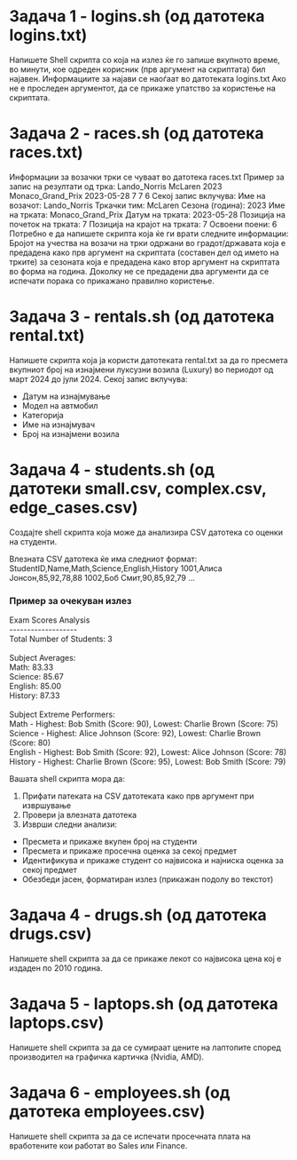 # Задача 1 - logins.sh (од датотека logins.txt)
Напишете Shell скрипта со која на излез ќе го запише вкупното време, во минути, кое одреден корисник (прв аргумент на скриптата) бил најавен. Информациите за најави се наоѓаат во датотеката logins.txt Ако не е проследен аргументот, да се прикаже упатство за користење на скриптата.

# Задача 2 - races.sh (од датотека races.txt)
Информации за возачки трки се чуваат во датотека races.txt
Пример за запис на резултати од трка:
Lando_Norris McLaren 2023 Monaco_Grand_Prix 2023-05-28 7 7 6
Секој запис вклучува: Име на возачот: Lando_Norris Тркачки тим: McLaren Сезона (година): 2023 Име на трката: Monaco_Grand_Prix Датум на трката: 2023-05-28 Позиција на почеток на трката: 7 Позиција на крајот на трката: 7 Освоени поени: 6
Потребно е да напишете скрипта која ќе ги врати следните информации:
Бројот на учества на возачи на трки одржани во градот/државата која е предадена како прв аргумент на скриптата (составен дел од името на трките) за сезоната која е предадена како втор аргумент на скриптата во форма на година.
Доколку не се предадени два аргументи да се испечати порака со прикажано правилно користење.

# Задача 3 - rentals.sh (од датотека rental.txt)
Напишете скрипта која ја користи датотеката rental.txt за да го пресмета вкупниот број на изнајмени луксузни возила (Luxury) во периодот од март 2024 до јули 2024.
Секој запис вклучува:
- Датум на изнајмување
- Модел на автмобил
- Категорија
- Име на изнајмувач
- Број на изнајмени возила

# Задача 4 - students.sh (од датотеки small.csv, complex.csv, edge_cases.csv)
Создајте shell скрипта која може да анализира CSV датотека со оценки на студенти.

Влезната CSV датотека ќе има следниот формат:
StudentID,Name,Math,Science,English,History
1001,Алиса Јонсон,85,92,78,88
1002,Боб Смит,90,85,92,79
...

### Пример за очекуван излез
Exam Scores Analysis</br>
\-------------------</br>
Total Number of Students: 3</br>
</br>
Subject Averages:</br>
Math:     83.33</br>
Science:  85.67</br>
English:  85.00</br>
History:  87.33</br>
</br>
Subject Extreme Performers:</br>
Math - Highest: Bob Smith (Score: 90), Lowest: Charlie Brown (Score: 75)</br>
Science - Highest: Alice Johnson (Score: 92), Lowest: Charlie Brown (Score: 80)</br>
English - Highest: Bob Smith (Score: 92), Lowest: Alice Johnson (Score: 78)</br>
History - Highest: Charlie Brown (Score: 95), Lowest: Bob Smith (Score: 79)</br>

Вашата shell скрипта мора да:
1. Прифати патеката на CSV датотеката како прв аргумент при извршување
2. Провери ја влезната датотека
3. Изврши следни анализи:
- Пресмета и прикаже вкупен број на студенти
- Пресмета и прикаже просечна оценка за секој предмет
- Идентификува и прикаже студент со највисока и најниска оценка за секој предмет
- Обезбеди јасен, форматиран излез (прикажан подолу во текстот)

# Задача 4 - drugs.sh (од датотека drugs.csv)
Напишете shell скрипта за да се прикаже лекот со највисока цена кој е издаден по 2010 година.

# Задача 5 - laptops.sh (од датотека laptops.csv)
Напишете shell скрипта за да се сумираат цените на лаптопите според производител на графичка картичка (Nvidia, AMD).

# Задача 6 - employees.sh (од датотека employees.csv)
Напишете shell скрипта за да се испечати просечната плата на вработените кои работат во Sales или Finance.
